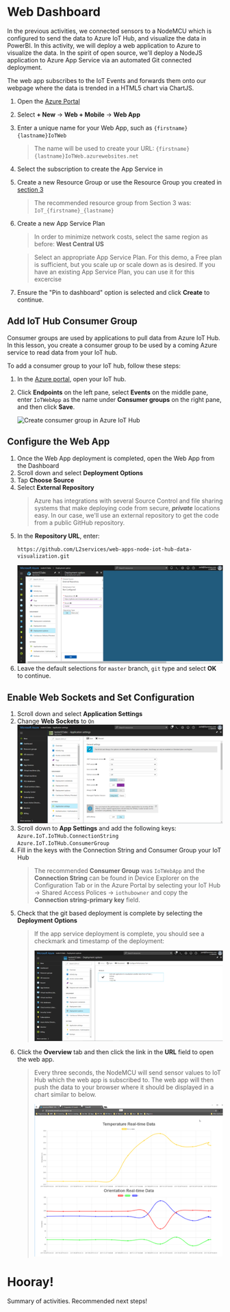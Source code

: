 # Web Dashboard
In the previous activities, we connected sensors to a NodeMCU which is configured to send the data to Azure IoT Hub, and visualize the data in PowerBI. In this activity, we will deploy a web application to Azure to visualize the data. In the spirit of open source, we'll deploy a NodeJS application to Azure App Service via an automated Git connected deployment. 

The web app subscribes to the IoT Events and forwards them onto our webpage where the data is trended in a HTML5 chart via ChartJS. 

1. Open the [Azure Portal](http://portal.azure.com)
1. Select **+ New** → **Web + Mobile** → **Web App**
1. Enter a unique name for your Web App, such as `{firstname}{lastname}IoTWeb`
   > The name will be used to create your URL: `{firstname}{lastname}IoTWeb.azurewebsites.net`
1. Select the subscription to create the App Service in
1. Create a new Resource Group or use the Resource Group you created in [section 3](3_Azure_IoT_Hub)  
   > The recommended resource group from Section 3 was: `IoT_{firstname}_{lastname}`
1. Create a new App Service Plan
   > In order to minimize network costs, select the same region as before: **West Central US**

   > Select an appropriate App Service Plan. For this demo, a Free plan is sufficient, but you scale up or scale down as is desired. If you have an existing App Service Plan, you can use it for this excercise
1. Ensure the "Pin to dashboard" option is selected and click **Create** to continue.

## Add IoT Hub Consumer Group

Consumer groups are used by applications to pull data from Azure IoT Hub. In this lesson, you create a consumer group to be used by a coming Azure service to read data from your IoT hub.

To add a consumer group to your IoT hub, follow these steps:

1. In the [Azure portal](https://ms.portal.azure.com/), open your IoT hub.
1. Click **Endpoints** on the left pane, select **Events** on the middle pane, enter `IoTWebApp` as the name under **Consumer groups** on the right pane, and then click **Save**.

   ![Create consumer group in Azure IoT Hub](https://github.com/Microsoft/azure-docs/raw/master/articles/iot-hub/media/iot-hub-create-consumer-group/1_iot-hub-create-consumer-group-azure.png)

## Configure the Web App
1. Once the Web App deployment is completed, open the Web App from the Dashboard
1. Scroll down and select **Deployment Options**
1. Tap **Choose Source**
1. Select **External Repository**
   > Azure has integrations with several Source Control and file sharing systems that make deploying code from secure, ***private*** locations easy. In our case, we'll use an external repository to get the code from a public GitHub repository.
1. In the **Repository URL**, enter:  
   ```
   https://github.com/L2services/web-apps-node-iot-hub-data-visualization.git
   ```
   ![Deployment Configuration](/images/webapp_configuration/Deployment_Configuration.png)
1. Leave the default selections for `master` branch, `git` type and select **OK** to continue.

## Enable Web Sockets and Set Configuration
1. Scroll down and select **Application Settings**
1. Change **Web Sockets** to `On`
   ![WebSockets](/images/webapp_configuration/WebSockets_Enable.png)
1. Scroll down to **App Settings** and add the following keys:
   `Azure.IoT.IoTHub.ConnectionString`  
   `Azure.IoT.IoTHub.ConsumerGroup`
1. Fill in the keys with the Connection String and Consumer Group your IoT Hub
   > The recommended **Consumer Group** was `IoTWebApp` and the **Connection String** can be found in Device Explorer on the Configuration Tab or in the Azure Portal by selecting your IoT Hub → Shared Access Polices → `iothubowner` and copy the **Connection string-primary key** field.
1. Check that the git based deployment is complete by selecting the **Deployment Options**
   > If the app service deployment is complete, you should see a checkmark and timestamp of the deployment:  
   >
   >![Deployment Complete](/images/webapp_configuration/Deployment_Complete.png)
1. Click the **Overview** tab and then click the link in the **URL** field to open the web app.
   > Every three seconds, the NodeMCU will send sensor values to IoT Hub which the web app is subscribed to. The web app will then push the data to your browser where it should be displayed in a chart similar to below.
   >
   >![Web App Trend](/images/webapp_configuration/Webapp_2.png)

# Hooray!
Summary of activities. Recommended next steps!